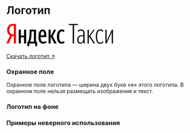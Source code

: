# Логотип

![](.gitbook/assets/logo_yandex_taxi.svg)

[Скачать логотип ↗](https://disk.yandex.ru/client/disk/CREATIVE/!YTD_GUIDES/Fonts/YS%2520Text)

### Охранное поле

Охранное поле логотипа — ширина двух букв «е» этого логотипа. В охранном поле нельзя размещать изображения и текст.

### Логотип на фоне

### Примеры неверного использования

